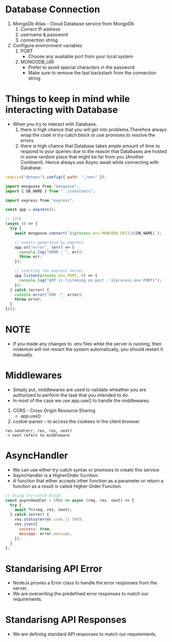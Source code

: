 # Database Connection

1. MongoDb Atlas - Cloud Database service from MongoDb
   1. Correct IP address
   2. username & password
   3. connection string
2. Configure environment variables
   1. PORT
      - Choose any available port from your local system
   2. MONGODB_URI
      - Prefer to avoid special characters in the password
      - Make sure to remove the last backslash from the connection string

# Things to keep in mind while interacting with Database

- When you try to interact with Database,
  1. there is high chance that you will get into problems.Therefore always wrap the code in try-catch block or use promises to resolve the errors.
  2. there is high chance that Database takes ample amount of time to respond to your queries due to the reason that Databases are hosted in some random place that might be far from you (Another Continent). Hence always use Async await while connecting with Database.

```javascript
require("dotenv").config({ path: "./env" });

import mongoose from "mongoose";
import { DB_NAME } from "../constants";

import express from "express";

const app = express();

// IIFE
(async () => {
  try {
    await mongoose.connect(`${process.env.MONGODB_URI}/${DB_NAME}`);

    // events generated by express
    app.on("error", (err) => {
      console.log("ERRR : ", err);
      throw err;
    });

    // starting the express server
    app.listen(process.env.PORT, () => {
      console.log("APP is listening on port : ${process.env.PORT}");
    });
  } catch (error) {
    console.error("ERR :", error);
    throw error;
  }
})();
```

# NOTE

- If you made any changes to .env files while the server is running, then nodemon will not restart the system automatically, you should restart it manually.

# Middlewares

- Simply put, middlewares are used to validate wheather you are authorized to perform the task that you intended to do.
- In most of the case we use app.use() to handle the middlewares.

1. CORS - Cross Origin Resource Sharing
   - app.use()
2. cookie-parser - to access the cookees in the client browser

```
res.send(err, res, res, next)
-> next refers to middleware
```

# AsyncHandler

- We can use either try-catch syntax or promises to create this service
- AsyncHandler is a HigherOrder fucntion.
- A function that either accepts other function as a parameter or return a function as a result is called Higher Order Function.

```javascript
// Using try-catch block
const asyncHandler = (fn) => async (req, res, next) => {
  try {
    await fn(req, res, next);
  } catch (error) {
    res.status(error.code || 500);
    res.json({
      success: true,
      message: error.message,
    });
  }
};
```

# Standarising API Error

- NodeJs provies a Error class to handle the error responses from the server.
- We are overwriting the predefined error responses to match our requirements.

# Standarisng API Responses

- We are defining standard API responses to match our requirements.
